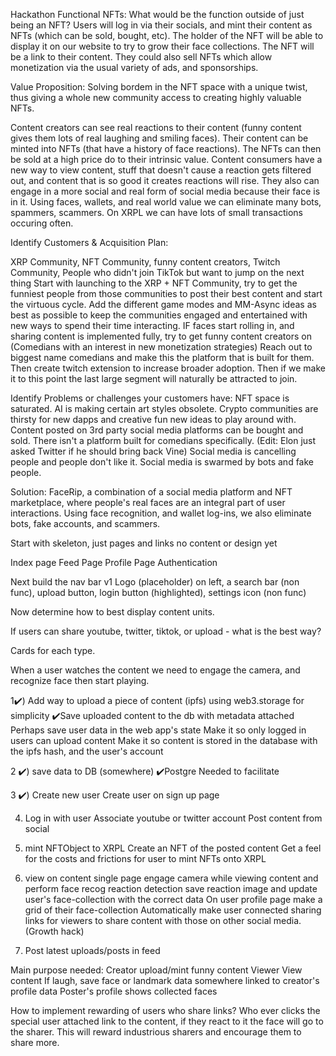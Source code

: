 Hackathon Functional NFTs:
What would be the function outside of just being an NFT?
Users will log in via their socials, and mint their content as NFTs (which can be sold, bought, etc).
The holder of the NFT will be able to display it on our website to try to grow their face collections.
The NFT will be a link to their content.
They could also sell NFTs which allow monetization via the usual variety of ads, and sponsorships.


Value Proposition:
Solving bordem in the NFT space with a unique twist, thus giving a whole new community access to creating highly valuable NFTs.

Content creators can see real reactions to their content (funny content gives them lots of real laughing and smiling faces). Their content can be minted into NFTs (that have a history of face reactions). The NFTs can then be sold at a high price do to their intrinsic value.
Content consumers have a new way to view content, stuff that doesn't cause a reaction gets filtered out, and content that is so good it creates reactions will rise.
They also can engage in a more social and real form of social media because their face is in it.
Using faces, wallets, and real world value we can eliminate many bots, spammers, scammers.
On XRPL we can have lots of small transactions occuring often.

Identify Customers & Acquisition Plan:

XRP Community, NFT Community, funny content creators, Twitch Community, People who didn't join TikTok but want to jump on the next thing
Start with launching to the XRP + NFT Community, try to get the funniest people from those communities to post their best content and start the virtuous cycle.
Add the different game modes and MM-Async ideas as best as possible to keep the communities engaged and entertained with new ways to spend their time interacting.
IF faces start rolling in, and sharing content is implemented fully, try to get funny content creators on (Comedians with an interest in new monetization strategies)
Reach out to biggest name comedians and make this the platform that is built for them.
Then create twitch extension to increase broader adoption.
Then if we make it to this point the last large segment will naturally be attracted to join.

Identify Problems or challenges your customers have:
NFT space is saturated. AI is making certain art styles obsolete. 
Crypto communities are thirsty for new dapps and creative fun new ideas to play around with.
Content posted on 3rd party social media platforms can be bought and sold.
There isn't a platform built for comedians specifically. (Edit: Elon just asked Twitter if he should bring back Vine)
Social media is cancelling people and people don't like it. Social media is swarmed by bots and fake people. 

Solution: 
FaceRip, a combination of a social media platform and NFT marketplace, where people's real faces are an integral part of user interactions.
Using face recognition, and wallet log-ins, we also eliminate bots, fake accounts, and scammers.



Start with skeleton, just pages and links no content or design yet

Index page
Feed Page
Profile Page
Authentication

Next build the nav bar v1
Logo (placeholder) on left, a search bar (non func), upload button, login button (highlighted), settings icon (non func)

Now determine how to best display content units.

If users can share youtube, twitter, tiktok, or upload - what is the best way?

Cards for each type.

When a user watches the content we need to engage the camera, and recognize face then start playing.


1✔️) Add way to upload a piece of content (ipfs) using web3.storage for simplicity
✔️Save uploaded content to the db with metadata attached
Perhaps save user data in the web app's state
Make it so only logged in users can upload content
Make it so content is stored in the database with the ipfs hash, and the user's account


2 ✔️) save data to DB (somewhere)
✔️Postgre Needed to facilitate

3 ✔️) Create new user
Create user on sign up page

4) Log in with user
Associate youtube or twitter account
Post content from social

5) mint NFTObject to XRPL
Create an NFT of the posted content
Get a feel for the costs and frictions for user to mint NFTs onto XRPL


6) view on content single page
engage camera while viewing content and perform face recog reaction detection
save reaction image and update user's face-collection with the correct data
On user profile page make a grid of their face-collection
Automatically make user connected sharing links for viewers to share content with those on other social media. (Growth hack)

7) Post latest uploads/posts in feed

Main purpose needed:
Creator upload/mint funny content
Viewer View content
If laugh, save face or landmark data somewhere linked to creator's profile data
Poster's profile shows collected faces


How to implement rewarding of users who share links?
Who ever clicks the special user attached link to the content, if they react to it the face will go to the sharer.
This will reward industrious sharers and encourage them to share more.